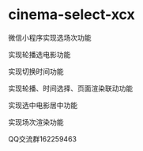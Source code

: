 # cinema-select-xcx
微信小程序实现选场次功能

实现轮播选电影功能

实现切换时间功能

实现轮播、时间选择、页面渲染联动功能

实现选中电影居中功能

实现场次渲染功能

QQ交流群162259463
